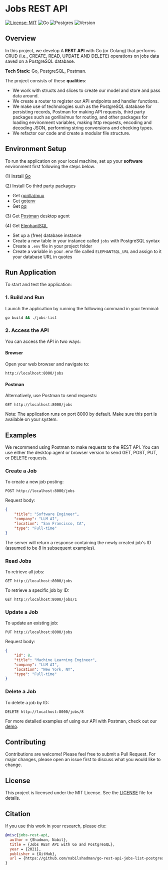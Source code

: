 # Jobs REST API

[![License: MIT](https://img.shields.io/badge/License-MIT-yellow.svg)](https://opensource.org/licenses/MIT)
![Go](https://img.shields.io/badge/go-%2300ADD8.svg?style=flat&logo=go&logoColor=white)
![Postgres](https://img.shields.io/badge/postgres-%23316192.svg?style=flat&logo=postgresql&logoColor=white)
![Version](https://img.shields.io/badge/version-1.0.0-blue.svg)

## Overview
In this project, we develop A **REST API** with Go (or Golang) that performs CRUD (i.e., CREATE, READ, UPDATE AND DELETE) operations on jobs data saved on a PostgreSQL database.  

**Tech Stack:** Go, PostgreSQL, Postman.

The project consists of these **qualities**:  
- We work with structs and slices to create our model and store and pass data around.  
- We create a router to register our API endpoints and handler functions.
- We make use of technologies such as the PostgreSQL database for persisting records, Postman for making API requests, third party packages such as gorilla/mux for routing, and other packages for loading environment variables, making http requests, encoding and decoding JSON, performing string conversions and checking types.
- We refactor our code and create a modular file structure.

## Environment Setup
To run the application on your local machine, set up your **software** environment first following the steps below.  

(1) Install [Go](https://go.dev/doc/install)  

(2) Install Go third party packages  
-	Get [gorilla/mux](https://github.com/gorilla/mux)
-	Get [gotenv](https://github.com/subosito/gotenv)
-	Get [pq](https://github.com/lib/pq)

(3) Get [Postman](https://www.postman.com/) desktop agent  

(4) Get [ElephantSQL](https://www.elephantsql.com/)  
-	Set up a (free) database instance
-	Create a new table in your instance called `jobs` with PostgreSQL syntax
-	Create a `.env` file in your project folder
-	Create a variable in your .env file called `ELEPHANTSQL_URL` and assign to it your database URL in quotes


## Run Application

To start and test the application:

### 1. Build and Run

Launch the application by running the following command in your terminal:

```bash
go build && ./jobs-list
```

### 2. Access the API

You can access the API in two ways:

#### Browser
Open your web browser and navigate to:
```
http://localhost:8000/jobs
```

#### Postman
Alternatively, use Postman to send requests:
```http
GET http://localhost:8000/jobs
```

Note: The application runs on port 8000 by default. Make sure this port is available on your system.


## Examples

We recommend using Postman to make requests to the REST API. You can use either the desktop agent or browser version to send GET, POST, PUT, or DELETE requests.

### Create a Job

To create a new job posting:

```http
POST http://localhost:8000/jobs
```

Request body:
```json
{
    "title": "Software Engineer",
    "company": "LLM AI",
    "location": "San Francisco, CA",
    "type": "Full-time"
}
```

The server will return a response containing the newly created job's ID (assumed to be 8 in subsequent examples).

### Read Jobs

To retrieve all jobs:

```http
GET http://localhost:8000/jobs
```

To retrieve a specific job by ID:

```http
GET http://localhost:8000/jobs/1
```

### Update a Job

To update an existing job:

```http
PUT http://localhost:8000/jobs
```

Request body:
```json
{
    "id": 8,
    "title": "Machine Learning Engineer",
    "company": "LLM AI",
    "location": "New York, NY",
    "type": "Full-time"
}
```

### Delete a Job

To delete a job by ID:

```http
DELETE http://localhost:8000/jobs/8
```

For more detailed examples of using our API with Postman, check out our [demo](https://github.com/nabilshadman/go-rest-api-jobs-list-postgres/tree/main/demo).


## Contributing

Contributions are welcome! Please feel free to submit a Pull Request. For major changes, please open an issue first to discuss what you would like to change.

## License

This project is licensed under the MIT License. See the [LICENSE](./LICENSE.txt) file for details.

## Citation  
If you use this work in your research, please cite:  

```bibtex  
@misc{jobs-rest-api,
  author = {Shadman, Nabil},
  title = {Jobs REST API with Go and PostgreSQL},
  year = {2021},
  publisher = {GitHub},
  url = {https://github.com/nabilshadman/go-rest-api-jobs-list-postgres}
}
```
